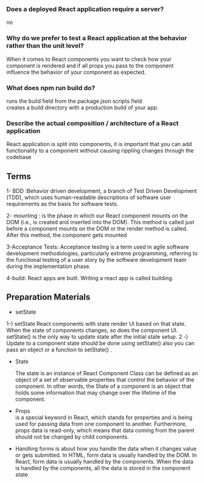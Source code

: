 

### Does a deployed React application require a server? 
no 
### Why do we prefer to test a React application at the behavior rather than the unit level?
When it comes to React components you want to check how your component is rendered and if all props you pass to the component influence the behavior of your component as expected.
### What does npm run build do?
runs the build field from the package.json scripts field <br>
 creates a build directory with a production build of your app.
### Describe the actual composition / architecture of a React application

React application is split into components, it is important that you can add functionality to a component without causing rippling changes through the codebase


## Terms 

1- BDD :Behavior driven development, a branch of Test Driven Development (TDD), which uses human-readable descriptions of software user requirements as the basis for software tests.

2- mounting : is the phase in which our React component mounts on the DOM (i.e., is created and inserted into the DOM). This method is called just before a component mounts on the DOM or the render method is called. After this method, the component gets mounted

3-Acceptance Tests: Acceptance testing is a term used in agile software development methodologies, particularly extreme programming, referring to the functional testing of a user story by the software development team during the implementation phase.

4-build: React apps are built. Writing a react app is called building.


## Preparation Materials

 * setState 

 1-) setState React components with state render UI based on that state. When the state of components changes, so does the component UI. setState() is the only way to update state after the initial state setup.
 2 -) Update to a component state should be done using setState() also you can pass an object or a function to setState() .

 * State 
  
   The state is an instance of React Component Class can be defined as an object of a set of observable properties that control the behavior of the component. In other words, the State of a component is an object that holds some information that may change over the lifetime of the component.

 * Props  
    is a special keyword in React, which stands for properties and is being used for passing data from one component to another. Furthermore, props data is read-only, which means that data coming from the parent should not be changed by child components.
    
 *   Handling forms is about how you handle the data when it changes value or gets submitted. In HTML, form data is usually handled by the DOM. In React, form data is usually handled by the components.  When the data is handled by the components, all the data is stored in the component state

 
